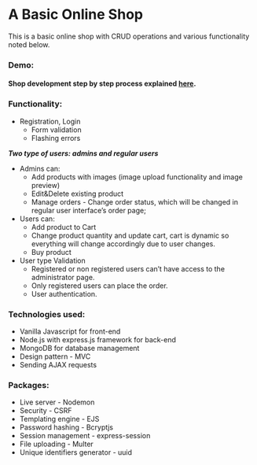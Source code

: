 # A Basic Online Shop

This is a basic online shop with CRUD operations and various functionality noted below. 

### Demo:




#### Shop development step by step process explained [here](https://github.com/ninadarbaidze/Online-shop/blob/main/step-by-step-process.md).


### Functionality:

- Registration, Login
    - Form validation
    - Flashing errors

**_Two type of users: admins and regular users_**

- Admins can:
    - Add products with images (image upload functionality and image preview)
    - Edit&Delete existing product
    - Manage orders - Change order status, which will be changed in regular user interface’s order page;
- Users can:
    - Add product to Cart
    - Change product quantity and update cart, cart is dynamic so everything will change accordingly due to user changes.
    - Buy product
- User type Validation
    - Registered or non registered users can’t have access to the administrator page.
    - Only registered users can place the order.
    - User authentication.

### Technologies used:

- Vanilla Javascript for front-end
- Node.js with express.js framework for back-end
- MongoDB for database management
- Design pattern - MVC
- Sending AJAX requests

### Packages:
- Live server - Nodemon
- Security - CSRF
- Templating engine - EJS
- Password hashing - Bcryptjs 
- Session management - express-session
- File uploading - Multer
- Unique identifiers generator - uuid



